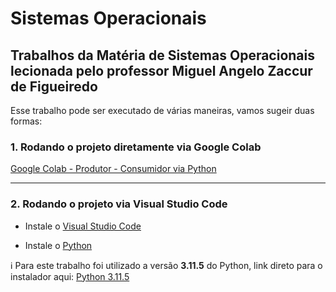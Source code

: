 # Sistemas Operacionais

## Trabalhos da Matéria de Sistemas Operacionais lecionada pelo professor Miguel Angelo Zaccur de Figueiredo

Esse trabalho pode ser executado de várias maneiras, vamos sugeir duas formas:

### 1. Rodando o projeto diretamente via Google Colab

[Google Colab - Produtor - Consumidor via Python](https://colab.research.google.com/drive/1g5h8Gy58Ts-NNwNSOh-ws_rxD0IDhL2J#scrollTo=g-MFcfSd9LoU)

----

### 2. Rodando o projeto via Visual Studio Code

* Instale o [Visual Studio Code](https://code.visualstudio.com/download)

* Instale o [Python](https://www.python.org/downloads/)

ℹ️ Para este trabalho foi utilizado a versão **3.11.5** do Python, link direto para o instalador aqui: [Python 3.11.5](https://www.python.org/ftp/python/3.11.5/python-3.11.5-amd64.exe)
